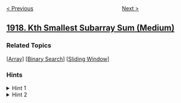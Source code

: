 <!--|This file generated by command(leetcode description); DO NOT EDIT.    |-->
<!--+----------------------------------------------------------------------+-->
<!--|@author    openset <openset.wang@gmail.com>                           |-->
<!--|@link      https://github.com/openset                                 |-->
<!--|@home      https://github.com/openset/leetcode                        |-->
<!--+----------------------------------------------------------------------+-->

[< Previous](../leetcodify-friends-recommendations "Leetcodify Friends Recommendations")
　　　　　　　　　　　　　　　　
[Next >](../leetcodify-similar-friends "Leetcodify Similar Friends")

## [1918. Kth Smallest Subarray Sum (Medium)](https://leetcode.com/problems/kth-smallest-subarray-sum "第 K 小的子数组和·")



### Related Topics
  [[Array](../../tag/array/README.md)]
  [[Binary Search](../../tag/binary-search/README.md)]
  [[Sliding Window](../../tag/sliding-window/README.md)]

### Hints
<details>
<summary>Hint 1</summary>
How can you compute the number of subarrays with a sum less than a given value?
</details>

<details>
<summary>Hint 2</summary>
Can we use binary search to help find the answer?
</details>

